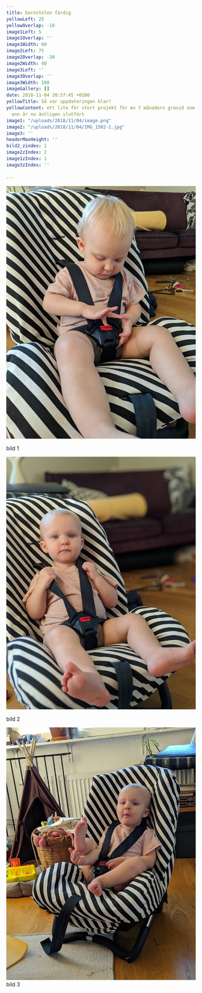 ```yaml
---
title: barnstolen färdig
yellowLeft: 25
yellowOverlap: -10
image1Left: 5
image1Overlap: ''
image1Width: 60
image2Left: 75
image2Overlap: -30
image2Width: 40
image3Left: ''
image3Overlap: ''
image3Width: 100
imageGallery: []
date: 2018-11-04 20:57:45 +0100
yellowTitle: Så var uppdateringen klar!
yellowContent: ett lite för stort projekt för en 7 månaders gravid som jag tagit mig
  ann är nu äntligen slutfört
image1: "/uploads/2018/11/04/image.png"
image2: "/uploads/2018/11/04/IMG_1502-1.jpg"
image3: ''
headerMaxHeight: ''
bild2_zindex: 1
image2zIndex: 2
image1zIndex: 1
image3zIndex: ''

---
```

![](/uploads/2018/11/04/image-1.png)

bild 1

![](/uploads/2018/11/04/image-2.png)

bild 2

![](/uploads/2018/11/04/image-3.png) bild 3